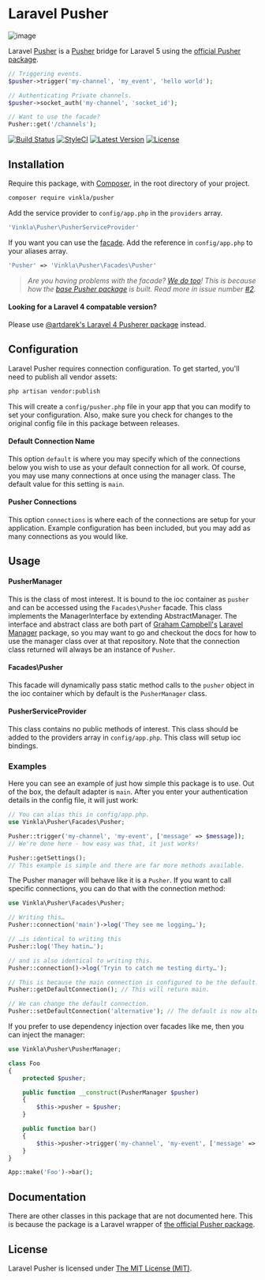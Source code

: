Laravel Pusher
==============

![image](https://raw.githubusercontent.com/vinkla/vinkla.github.io/master/images/laravel-pusher.png)

Laravel [Pusher](https://pusher.com/) is a [Pusher](https://pusher.com/) bridge for Laravel 5 using the [official Pusher package](https://github.com/pusher/pusher-php-server).

```php
// Triggering events.
$pusher->trigger('my-channel', 'my_event', 'hello world');

// Authenticating Private channels.
$pusher->socket_auth('my-channel', 'socket_id');

// Want to use the facade?
Pusher::get('/channels');
```

[![Build Status](https://img.shields.io/travis/vinkla/pusher/master.svg?style=flat)](https://travis-ci.org/vinkla/pusher)
[![StyleCI](https://styleci.io/repos/30508702/shield?style=flat)](https://styleci.io/repos/30508702)
[![Latest Version](https://img.shields.io/github/release/vinkla/pusher.svg?style=flat)](https://github.com/vinkla/pusher/releases)
[![License](https://img.shields.io/packagist/l/vinkla/pusher.svg?style=flat)](https://packagist.org/packages/vinkla/pusher)

## Installation
Require this package, with [Composer](https://getcomposer.org/), in the root directory of your project.

```bash
composer require vinkla/pusher
```

Add the service provider to ```config/app.php``` in the `providers` array.

```php
'Vinkla\Pusher\PusherServiceProvider'
```

If you want you can use the [facade](http://laravel.com/docs/facades). Add the reference in ```config/app.php``` to your aliases array.

```php
'Pusher' => 'Vinkla\Pusher\Facades\Pusher'
```

> *Are you having problems with the facade? [We do too](https://github.com/vinkla/pusher/issues/2)! This is because how the [base Pusher package](https://github.com/pusher/pusher-php-server) is built. Read more in issue number [#2](https://github.com/vinkla/pusher/issues/2).*

#### Looking for a Laravel 4 compatable version?

Please use [@artdarek's Laravel 4 Pusherer package](https://github.com/artdarek/pusherer) instead.

## Configuration

Laravel Pusher requires connection configuration. To get started, you'll need to publish all vendor assets:

```bash
php artisan vendor:publish
```

This will create a `config/pusher.php` file in your app that you can modify to set your configuration. Also, make sure you check for changes to the original config file in this package between releases.

#### Default Connection Name

This option `default` is where you may specify which of the connections below you wish to use as your default connection for all work. Of course, you may use many connections at once using the manager class. The default value for this setting is `main`.

#### Pusher Connections

This option `connections` is where each of the connections are setup for your application. Example configuration has been included, but you may add as many connections as you would like.

## Usage

#### PusherManager

This is the class of most interest. It is bound to the ioc container as `pusher` and can be accessed using the `Facades\Pusher` facade. This class implements the ManagerInterface by extending AbstractManager. The interface and abstract class are both part of [Graham Campbell's](https://github.com/GrahamCampbell) [Laravel Manager](https://github.com/GrahamCampbell/Laravel-Manager) package, so you may want to go and checkout the docs for how to use the manager class over at that repository. Note that the connection class returned will always be an instance of `Pusher`.

#### Facades\Pusher

This facade will dynamically pass static method calls to the `pusher` object in the ioc container which by default is the `PusherManager` class.

#### PusherServiceProvider

This class contains no public methods of interest. This class should be added to the providers array in `config/app.php`. This class will setup ioc bindings.

### Examples
Here you can see an example of just how simple this package is to use. Out of the box, the default adapter is `main`. After you enter your authentication details in the config file, it will just work:

```php
// You can alias this in config/app.php.
use Vinkla\Pusher\Facades\Pusher;

Pusher::trigger('my-channel', 'my-event', ['message' => $message]);
// We're done here - how easy was that, it just works!

Pusher::getSettings();
// This example is simple and there are far more methods available.
```

The Pusher manager will behave like it is a `Pusher`. If you want to call specific connections, you can do that with the connection method:

```php
use Vinkla\Pusher\Facades\Pusher;

// Writing this…
Pusher::connection('main')->log('They see me logging…');

// …is identical to writing this
Pusher::log('They hatin…');

// and is also identical to writing this.
Pusher::connection()->log('Tryin to catch me testing dirty…');

// This is because the main connection is configured to be the default.
Pusher::getDefaultConnection(); // This will return main.

// We can change the default connection.
Pusher::setDefaultConnection('alternative'); // The default is now alternative.
```

If you prefer to use dependency injection over facades like me, then you can inject the manager:

```php
use Vinkla\Pusher\PusherManager;

class Foo
{
	protected $pusher;

	public function __construct(PusherManager $pusher)
	{
		$this->pusher = $pusher;
	}

	public function bar()
	{
		$this->pusher->trigger('my-channel', 'my-event', ['message' => $message]);
	}
}

App::make('Foo')->bar();
```

## Documentation
There are other classes in this package that are not documented here. This is because the package is a Laravel wrapper of [the official Pusher package](https://github.com/pusher/pusher-php-server).

## License

Laravel Pusher is licensed under [The MIT License (MIT)](LICENSE).
